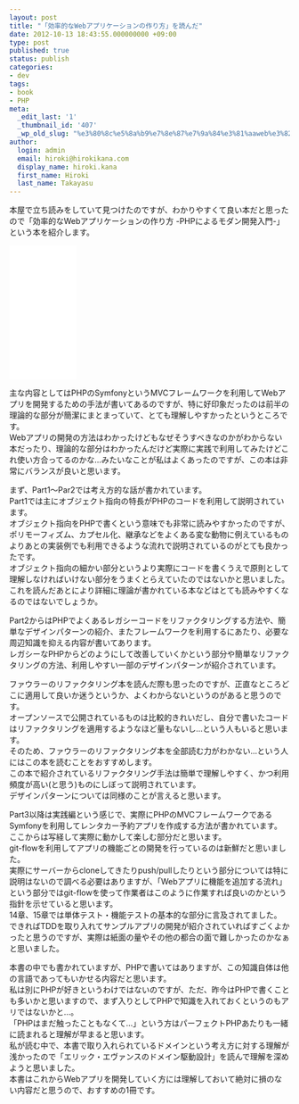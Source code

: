 ```yaml
---
layout: post
title: "「効率的なWebアプリケーションの作り方」を読んだ"
date: 2012-10-13 18:43:55.000000000 +09:00
type: post
published: true
status: publish
categories:
- dev
tags:
- book
- PHP
meta:
  _edit_last: '1'
  _thumbnail_id: '407'
  _wp_old_slug: "%e3%80%8c%e5%8a%b9%e7%8e%87%e7%9a%84%e3%81%aaweb%e3%82%a2%e3%83%97%e3%83%aa%e3%82%b1%e3%83%bc%e3%82%b7%e3%83%a7%e3%83%b3%e3%81%ae%e4%bd%9c%e3%82%8a%e6%96%b9%e3%80%8d%e3%82%92%e8%aa%ad%e3%82%93"
author:
  login: admin
  email: hiroki@hirokikana.com
  display_name: hiroki.kana
  first_name: Hiroki
  last_name: Takayasu
---
```

本屋で立ち読みをしていて見つけたのですが、わかりやすくて良い本だと思ったので「効率的なWebアプリケーションの作り方 -PHPによるモダン開発入門-」という本を紹介します。

<iframe style="width:120px;height:240px;" marginwidth="0" marginheight="0" scrolling="no" frameborder="0" src="//rcm-fe.amazon-adsystem.com/e/cm?lt1=_blank&bc1=000000&IS2=1&bg1=FFFFFF&fc1=000000&lc1=0000FF&t=hirokikana-22&o=9&p=8&l=as4&m=amazon&f=ifr&ref=as_ss_li_til&asins=4774150827&linkId=ad4b28e9f70d7013a14adf3a6bf6ef49"></iframe>

主な内容としてはPHPのSymfonyというMVCフレームワークを利用してWebアプリを開発するための手法が書いてあるのですが、特に好印象だったのは前半の理論的な部分が簡潔にまとまっていて、とても理解しやすかったというところです。  
Webアプリの開発の方法はわかったけどもなぜそうすべきなのかがわからない本だったり、理論的な部分はわかったんだけど実際に実践で利用してみたけどこれ使い方合ってるのかな…みたいなことが私はよくあったのですが、この本は非常にバランスが良いと思います。

まず、Part1〜Par2では考え方的な話が書かれています。  
Part1では主にオブジェクト指向の特長がPHPのコードを利用して説明されています。  
オブジェクト指向をPHPで書くという意味でも非常に読みやすかったのですが、ポリモーフィズム、カプセル化、継承などをよくある変な動物に例えているものよりあとの実装例でも利用できるような流れで説明されているのがとても良かったです。  
オブジェクト指向の細かい部分というより実際にコードを書くうえで原則として理解しなければいけない部分をうまくとらえていたのではないかと思いました。  
これを読んだあとにより詳細に理論が書かれている本などはとても読みやすくなるのではないでしょうか。

Part2からはPHPでよくあるレガシーコードをリファクタリングする方法や、簡単なデザインパターンの紹介、またフレームワークを利用するにあたり、必要な周辺知識を抑える内容が書いてあります。  
レガシーなPHPからどのようにして改善していくかという部分や簡単なリファクタリングの方法、利用しやすい一部のデザインパターンが紹介されています。

ファウラーのリファクタリング本を読んだ際も思ったのですが、正直なところどこに適用して良いか迷うというか、よくわからないというのがあると思うのです。  
オープンソースで公開されているものは比較的きれいだし、自分で書いたコードはリファクタリングを適用するようなほど量もないし…という人もいると思います。  
そのため、ファウラーのリファクタリング本を全部読む力がわかない…という人にはこの本を読むことをおすすめします。  
この本で紹介されているリファクタリング手法は簡単で理解しやすく、かつ利用頻度が高い(と思う)ものにしぼって説明されています。  
デザインパターンについては同様のことが言えると思います。  


Part3以降は実践編という感じで、実際にPHPのMVCフレームワークであるSymfonyを利用してレンタカー予約アプリを作成する方法が書かれています。  
ここからは写経して実際に動かして楽しむ部分だと思います。  
git-flowを利用してアプリの機能ごとの開発を行っているのは新鮮だと思いました。  
実際にサーバーからcloneしてきたりpush/pullしたりという部分については特に説明はないので調べる必要はありますが、「Webアプリに機能を追加する流れ」という部分ではgit-flowを使って作業者はこのように作業すれば良いのかという指針を示せていると思います。  
14章、15章では単体テスト・機能テストの基本的な部分に言及されてました。  
できればTDDを取り入れてサンプルアプリの開発が紹介されていればすごくよかったと思うのですが、実際は紙面の量やその他の都合の面で難しかったのかなぁと思いました。

本書の中でも書かれていますが、PHPで書いてはありますが、この知識自体は他の言語であってもいかせる内容だと思います。  
私は別にPHPが好きというわけではないのですが、ただ、昨今はPHPで書くことも多いかと思いますので、まず入りとしてPHPで知識を入れておくというのもアリではないかと…。  
「PHPはまだ触ったこともなくて…」という方はパーフェクトPHPあたりも一緒に読まれると理解が早まると思います。  
私が読む中で、本書で取り入れられているドメインという考え方に対する理解が浅かったので「エリック・エヴァンスのドメイン駆動設計」を読んで理解を深めようと思いました。  
本書はこれからWebアプリを開発していく方には理解しておいて絶対に損のない内容だと思うので、おすすめの1冊です。  
  

